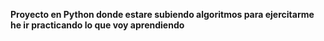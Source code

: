 **Proyecto en Python donde estare subiendo algoritmos para ejercitarme he ir practicando lo que voy aprendiendo**
